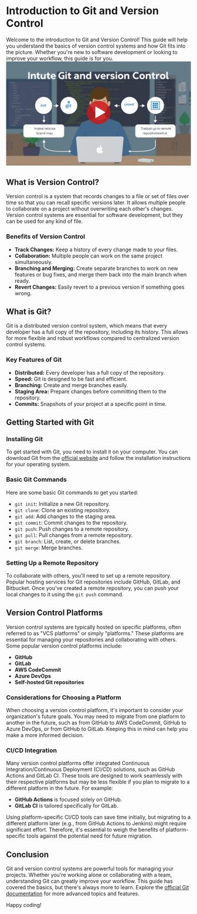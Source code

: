 # Introduction to Git and Version Control

Welcome to the introduction to Git and Version Control! This guide will help you understand the basics of version control systems and how Git fits into the picture. Whether you're new to software development or looking to improve your workflow, this guide is for you.
![version Control System](assets/github.png)

## What is Version Control?

Version control is a system that records changes to a file or set of files over time so that you can recall specific versions later. It allows multiple people to collaborate on a project without overwriting each other's changes. Version control systems are essential for software development, but they can be used for any kind of file.

### Benefits of Version Control

- **Track Changes:** Keep a history of every change made to your files.
- **Collaboration:** Multiple people can work on the same project simultaneously.
- **Branching and Merging:** Create separate branches to work on new features or bug fixes, and merge them back into the main branch when ready.
- **Revert Changes:** Easily revert to a previous version if something goes wrong.

## What is Git?

Git is a distributed version control system, which means that every developer has a full copy of the repository, including its history. This allows for more flexible and robust workflows compared to centralized version control systems.

### Key Features of Git

- **Distributed:** Every developer has a full copy of the repository.
- **Speed:** Git is designed to be fast and efficient.
- **Branching:** Create and merge branches easily.
- **Staging Area:** Prepare changes before committing them to the repository.
- **Commits:** Snapshots of your project at a specific point in time.

## Getting Started with Git

### Installing Git

To get started with Git, you need to install it on your computer. You can download Git from the [official website](https://git-scm.com/) and follow the installation instructions for your operating system.

### Basic Git Commands

Here are some basic Git commands to get you started:

- `git init`: Initialize a new Git repository.
- `git clone`: Clone an existing repository.
- `git add`: Add changes to the staging area.
- `git commit`: Commit changes to the repository.
- `git push`: Push changes to a remote repository.
- `git pull`: Pull changes from a remote repository.
- `git branch`: List, create, or delete branches.
- `git merge`: Merge branches.

### Setting Up a Remote Repository

To collaborate with others, you'll need to set up a remote repository. Popular hosting services for Git repositories include GitHub, GitLab, and Bitbucket. Once you've created a remote repository, you can push your local changes to it using the `git push` command.

## Version Control Platforms

Version control systems are typically hosted on specific platforms, often referred to as "VCS platforms" or simply "platforms." These platforms are essential for managing your repositories and collaborating with others. Some popular version control platforms include:

- **GitHub**
- **GitLab**
- **AWS CodeCommit**
- **Azure DevOps**
- **Self-hosted Git repositories**

### Considerations for Choosing a Platform

When choosing a version control platform, it's important to consider your organization's future goals. You may need to migrate from one platform to another in the future, such as from GitHub to AWS CodeCommit, GitHub to Azure DevOps, or from GitHub to GitLab. Keeping this in mind can help you make a more informed decision.

### CI/CD Integration

Many version control platforms offer integrated Continuous Integration/Continuous Deployment (CI/CD) solutions, such as GitHub Actions and GitLab CI. These tools are designed to work seamlessly with their respective platforms but may be less flexible if you plan to migrate to a different platform in the future. For example:

- **GitHub Actions** is focused solely on GitHub.
- **GitLab CI** is tailored specifically for GitLab.

Using platform-specific CI/CD tools can save time initially, but migrating to a different platform later (e.g., from GitHub Actions to Jenkins) might require significant effort. Therefore, it's essential to weigh the benefits of platform-specific tools against the potential need for future migration.

## Conclusion

Git and version control systems are powerful tools for managing your projects. Whether you're working alone or collaborating with a team, understanding Git can greatly improve your workflow. This guide has covered the basics, but there's always more to learn. Explore the [official Git documentation](https://git-scm.com/doc) for more advanced topics and features.

Happy coding!
